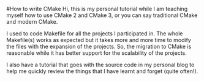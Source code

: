 #How to write CMake
Hi, this is my personal tutorial while I am teaching myself how to use CMake 2 and CMake 3, or you can say traditional CMake and modern CMake.

I used to code Makefile for all the projects I participated in. The whole Makefile(s) works as expected but it takes more and more time to modify the files with the expansion of the projects. So, the migration to CMake is reasonable while it has better support for the scalability of the projects.

I also have a tutorial that goes with the source code in my personal blog to help me quickly review the things that I have learnt and forget (quite often!).




